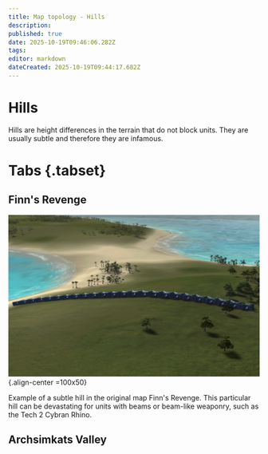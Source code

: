 ```yaml
---
title: Map topology - Hills
description: 
published: true
date: 2025-10-19T09:46:06.282Z
tags: 
editor: markdown
dateCreated: 2025-10-19T09:44:17.682Z
---
```


# Hills

Hills are height differences in the terrain that do not block units. They are usually subtle and therefore they are infamous. 

# Tabs {.tabset}
## Finn's Revenge

![hills-01.png](/teams/hills-01.png "test"){.align-center =100x50}

Example of a subtle hill in the original map Finn's Revenge. This particular hill can be devastating for units with beams or beam-like weaponry, such as the Tech 2 Cybran Rhino. 

## Archsimkats Valley

